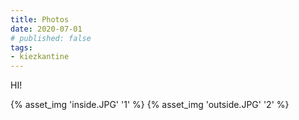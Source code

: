 ```yaml
---
title: Photos
date: 2020-07-01
# published: false
tags:
- kiezkantine
---
```

HI!
<!-- excerpt -->
{% asset_img 'inside.JPG' '1' %}
{% asset_img 'outside.JPG' '2' %}
